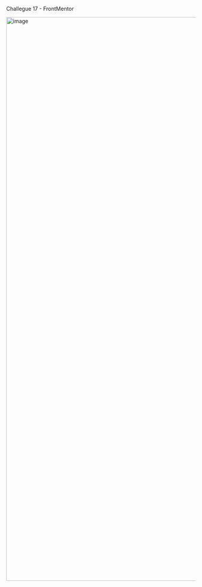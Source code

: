 Challegue 17 - FrontMentor

<img width="1498" alt="image" src="https://github.com/user-attachments/assets/290516a8-bd75-4f90-9713-0f7342995567">
